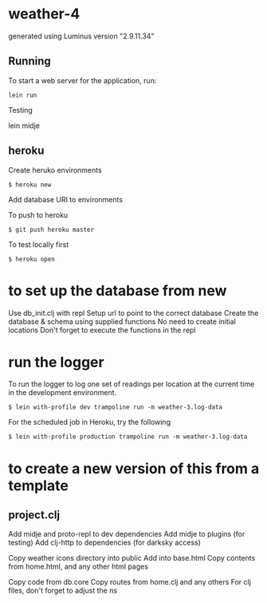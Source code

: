 # weather-4

generated using Luminus version "2.9.11.34"

## Running

To start a web server for the application, run:

    lein run

Testing

   lein midje

## heroku

Create heruko environments

```
$ heroku new
```

Add database URI to environments

To push to heroku

```
$ git push heroku master
```

To test locally first

```
$ heroku open
```
# to set up the database from new

Use db_init.clj with repl
Setup url to point to the correct database
Create the database & schema using supplied functions
No need to create initial locations
Don't forget to execute the functions in the repl

# run the logger

To run the logger to log one set of readings per location at the current time in the development environment.

```
$ lein with-profile dev trampoline run -m weather-3.log-data
```

For the scheduled job in Heroku, try the following
```
$ lein with-profile production trampoline run -m weather-3.log-data
```

# to create a new version of this from a template

## project.clj

Add midje and proto-repl to dev dependencies
Add midje to plugins (for testing)
Add clj-http to dependencies (for darksky access)

Copy weather icons directory into public
Add into base.html
Copy contents from home.html, and any other html pages

Copy code from db.core
Copy routes from home.clj and any others
For clj files, don't forget to adjust the ns
